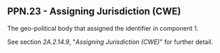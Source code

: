 ## PPN.23 - Assigning Jurisdiction (CWE)

The geo-political body that assigned the identifier in component 1.

See section _2A.2.14.9_, "_Assigning Jurisdiction (CWE)_" for further detail.
